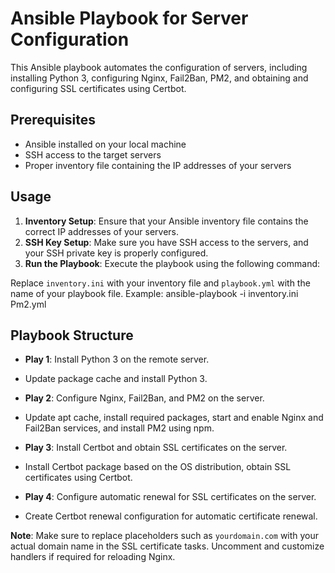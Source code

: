 # Ansible Playbook for Server Configuration

This Ansible playbook automates the configuration of servers, including installing Python 3, configuring Nginx, Fail2Ban, PM2, and obtaining and configuring SSL certificates using Certbot.

## Prerequisites
- Ansible installed on your local machine
- SSH access to the target servers
- Proper inventory file containing the IP addresses of your servers

## Usage
1. **Inventory Setup**: Ensure that your Ansible inventory file contains the correct IP addresses of your servers.
2. **SSH Key Setup**: Make sure you have SSH access to the servers, and your SSH private key is properly configured.
3. **Run the Playbook**: Execute the playbook using the following command:

Replace `inventory.ini` with your inventory file and `playbook.yml` with the name of your playbook file.
Example: ansible-playbook -i inventory.ini Pm2.yml

## Playbook Structure
- **Play 1**: Install Python 3 on the remote server.
- Update package cache and install Python 3.

- **Play 2**: Configure Nginx, Fail2Ban, and PM2 on the server.
- Update apt cache, install required packages, start and enable Nginx and Fail2Ban services, and install PM2 using npm.

- **Play 3**: Install Certbot and obtain SSL certificates on the server.
- Install Certbot package based on the OS distribution, obtain SSL certificates using Certbot.

- **Play 4**: Configure automatic renewal for SSL certificates on the server.
- Create Certbot renewal configuration for automatic certificate renewal.

**Note**: Make sure to replace placeholders such as `yourdomain.com` with your actual domain name in the SSL certificate tasks. Uncomment and customize handlers if required for reloading Nginx.

